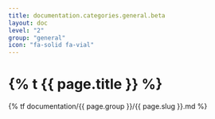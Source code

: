 ```yaml
---
title: documentation.categories.general.beta
layout: doc
level: "2"
group: "general"
icon: "fa-solid fa-vial"
---
```


# {% t {{ page.title }} %}

{% tf documentation/{{ page.group }}/{{ page.slug }}.md %}
